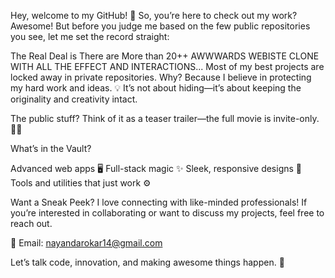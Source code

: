 Hey, welcome to my GitHub! 👋
So, you’re here to check out my work? Awesome! But before you judge me based on the few public repositories you see, let me set the record straight:


The Real Deal is
There are More than 20++ AWWWARDS WEBISTE CLONE WITH ALL THE EFFECT AND INTERACTIONS...
Most of my best projects are locked away in private repositories. Why?
Because I believe in protecting my hard work and ideas. 💡 It’s not about hiding—it’s about keeping the originality and creativity intact.

The public stuff? Think of it as a teaser trailer—the full movie is invite-only. 🎥💎

What’s in the Vault?

Advanced web apps 🖥️
Full-stack magic ✨
Sleek, responsive designs 🎨
Tools and utilities that just work ⚙️

Want a Sneak Peek?
I love connecting with like-minded professionals! If you’re interested in collaborating or want to discuss my projects, feel free to reach out.

📩 Email: nayandarokar14@gmail.com

Let’s talk code, innovation, and making awesome things happen. 🚀

